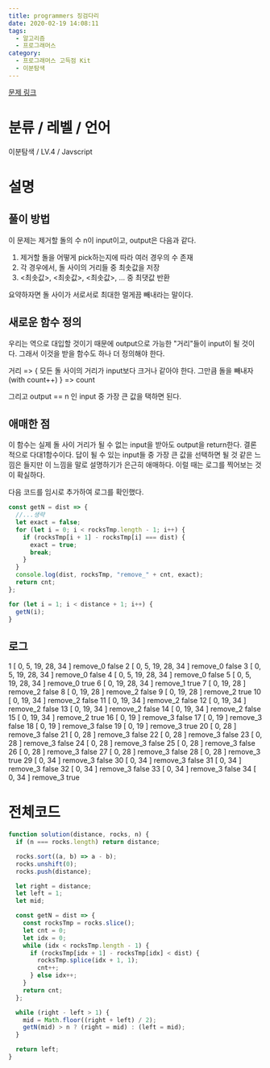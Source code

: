 ```yaml
---
title: programmers 징검다리
date: 2020-02-19 14:08:11
tags:
  - 알고리즘
  - 프로그래머스
category:
  - 프로그래머스 고득점 Kit
  - 이분탐색
---
```


[문제 링크](https://programmers.co.kr/learn/courses/30/lessons/43236)

# 분류 / 레벨 / 언어

이분탐색 / LV.4 / Javscript

# 설명

## 풀이 방법

이 문제는 제거할 돌의 수 n이 input이고,
output은 다음과 같다.

1. 제거할 돌을 어떻게 pick하는지에 따라 여러 경우의 수 존재
2. 각 경우에서, 돌 사이의 거리들 중 최솟값을 저장
3. <최솟값>, <최솟값>, <최솟값>, ... 중 최댓값 반환

요약하자면 돌 사이가 서로서로 최대한 멀게끔 빼내라는 말이다.

## 새로운 함수 정의

우리는 역으로 대입할 것이기 때문에
output으로 가능한 "거리"들이 input이 될 것이다.
그래서 이것을 받을 함수도 하나 더 정의해야 한다.

거리 => { 모든 돌 사이의 거리가 input보다 크거나 같아야 한다. 그만큼 돌을 빼내자(with count++) } => count

그리고 output == n 인 input 중 가장 큰 값을 택하면 된다.

## 애매한 점

이 함수는 실제 돌 사이 거리가 될 수 없는 input을 받아도 output을 return한다.
결론적으로 다대1함수이다.
답이 될 수 있는 input들 중 가장 큰 값을 선택하면 될 것 같은 느낌은 들지만
이 느낌을 말로 설명하기가 은근히 애매하다.
이럴 때는 로그를 찍어보는 것이 확실하다.

다음 코드를 임시로 추가하여 로그를 확인했다.

```javascript
const getN = dist => {
  //...생략
  let exact = false;
  for (let i = 0; i < rocksTmp.length - 1; i++) {
    if (rocksTmp[i + 1] - rocksTmp[i] === dist) {
      exact = true;
      break;
    }
  }
  console.log(dist, rocksTmp, "remove_" + cnt, exact);
  return cnt;
};

for (let i = 1; i < distance + 1; i++) {
  getN(i);
}
```

## 로그

1 [ 0, 5, 19, 28, 34 ] remove_0 false
2 [ 0, 5, 19, 28, 34 ] remove_0 false
3 [ 0, 5, 19, 28, 34 ] remove_0 false
4 [ 0, 5, 19, 28, 34 ] remove_0 false
5 [ 0, 5, 19, 28, 34 ] remove_0 true
6 [ 0, 19, 28, 34 ] remove_1 true
7 [ 0, 19, 28 ] remove_2 false
8 [ 0, 19, 28 ] remove_2 false
9 [ 0, 19, 28 ] remove_2 true
10 [ 0, 19, 34 ] remove_2 false
11 [ 0, 19, 34 ] remove_2 false
12 [ 0, 19, 34 ] remove_2 false
13 [ 0, 19, 34 ] remove_2 false
14 [ 0, 19, 34 ] remove_2 false
15 [ 0, 19, 34 ] remove_2 true
16 [ 0, 19 ] remove_3 false
17 [ 0, 19 ] remove_3 false
18 [ 0, 19 ] remove_3 false
19 [ 0, 19 ] remove_3 true
20 [ 0, 28 ] remove_3 false
21 [ 0, 28 ] remove_3 false
22 [ 0, 28 ] remove_3 false
23 [ 0, 28 ] remove_3 false
24 [ 0, 28 ] remove_3 false
25 [ 0, 28 ] remove_3 false
26 [ 0, 28 ] remove_3 false
27 [ 0, 28 ] remove_3 false
28 [ 0, 28 ] remove_3 true
29 [ 0, 34 ] remove_3 false
30 [ 0, 34 ] remove_3 false
31 [ 0, 34 ] remove_3 false
32 [ 0, 34 ] remove_3 false
33 [ 0, 34 ] remove_3 false
34 [ 0, 34 ] remove_3 true

# 전체코드

```javascript
function solution(distance, rocks, n) {
  if (n === rocks.length) return distance;

  rocks.sort((a, b) => a - b);
  rocks.unshift(0);
  rocks.push(distance);

  let right = distance;
  let left = 1;
  let mid;

  const getN = dist => {
    const rocksTmp = rocks.slice();
    let cnt = 0;
    let idx = 0;
    while (idx < rocksTmp.length - 1) {
      if (rocksTmp[idx + 1] - rocksTmp[idx] < dist) {
        rocksTmp.splice(idx + 1, 1);
        cnt++;
      } else idx++;
    }
    return cnt;
  };

  while (right - left > 1) {
    mid = Math.floor((right + left) / 2);
    getN(mid) > n ? (right = mid) : (left = mid);
  }

  return left;
}
```
